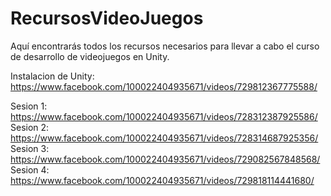 # RecursosVideoJuegos
Aquí encontrarás todos los recursos necesarios para llevar a cabo el curso de desarrollo de videojuegos en Unity.

Instalacion de Unity:
https://www.facebook.com/100022404935671/videos/729812367775588/

Sesion 1: https://www.facebook.com/100022404935671/videos/728312387925586/
Sesion 2: https://www.facebook.com/100022404935671/videos/728314687925356/
Sesion 3: https://www.facebook.com/100022404935671/videos/729082567848568/
Sesion 4: https://www.facebook.com/100022404935671/videos/729818114441680/
